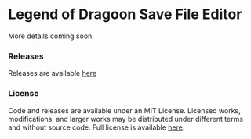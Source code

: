 # Legend of Dragoon Save File Editor
More details coming soon.

### Releases
Releases are available [here](https://github.com/mcred/Dragoon-Editor/releases)

### License
Code and releases are available under an MIT License. Licensed works, modifications, and larger works may be distributed under different terms and without source code. Full license is available [here](LICENSE).